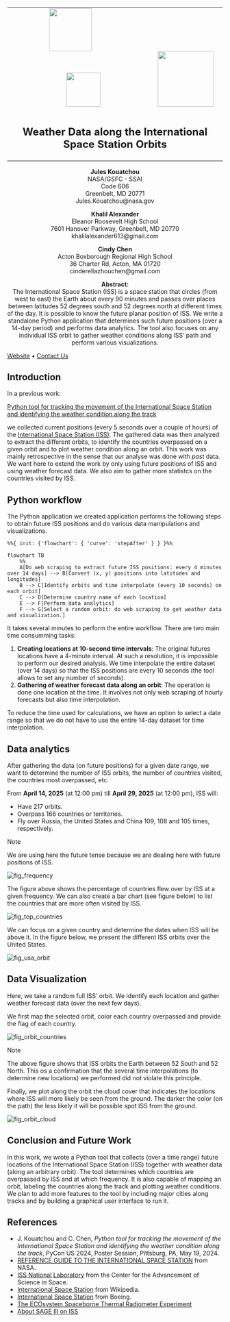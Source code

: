 
<div align="center">
<table>
<tbody>
 <tr>
    <td>
       <img src="https://portal.nccs.nasa.gov/datashare/astg/training/python/logos/nasa-logo.svg" width="100" hspace="90"> 
       <img src="https://portal.nccs.nasa.gov/datashare/astg/training/python/logos/ASTG_logo.png?raw=true" width="80" hspace="130"> 
        <img src="https://www.nccs.nasa.gov/sites/default/files/NCCS_Logo_0.png" width="130"> 
    </td>
 </tr>
 <tr>
<td align="center">
<img width="2000" height="0"><br>
<h2>Weather Data along the International Space Station Orbits </h2>
<img width="2000" height="0">
</td>
 </tr>
</tbody>
</table>
</div>

<p align="center">
<b>Jules Kouatchou</b> <br />
NASA/GSFC - SSAI <br />
Code 606 <br />
Greenbelt, MD 20771 <br />
Jules.Kouatchou@nasa.gov
</p>


<p align="center">
<b>Khalil Alexander</b> <br \>
Eleanor Roosevelt High School <br \>
7601 Hanover Parkway, Greenbelt, MD 20770 <br />
khalilalexander613@gmail.com
</p>

<p align="center">
<b>Cindy Chen</b> <br \>
Acton Boxborough Regional High School <br \>
36 Charter Rd, Acton, MA 01720 <br />
cinderellazhouchen@gmail.com 
</p>

<p align="center">
<b>Abstract:</b> <br />
The International Space Station (ISS) is a space station that 
circles (from west to east) the Earth about every 90 minutes and 
passes over places between latitudes 52 degrees south and 
52 degrees north at different times of the day. 
It is possible to know the future planar position of ISS. 
We write a standalone Python application that determines such 
future positions (over a 14-day period) and performs data analytics. 
The tool also focuses on any individual ISS orbit to gather weather 
conditions along ISS’ path and perform various visualizations.

</p>

[Website](https://github.com/astg606/pycon/tree/main/year2025/poster) •  [Contact Us](mailto:Jules.Kouatchou@nasa.gov)


## Introduction
In a previous work:

[Python tool for tracking the movement of the International Space Station and identifying the weather condition along the track](https://github.com/astg606/pycon/tree/main/year2024/poster)

we collected current positions (every 5 seconds over a couple of hours) of the
[International Space Station (ISS)](https://www.nasa.gov/international-space-station/).
The gathered data was then analyzed to extract the different orbits, to identify
the countries overpassed on a given orbit and to plot weather condition along an orbit.
This work was mainly retrospective in the sense that our analyse was done with
_past_ data.
We want here to extend the work by only using future positions of ISS and using
weather forecast data.
We also aim to gather more statistcs on the countries visited by ISS.

## Python workflow
The Python application we created application performs the following steps 
to obtain future ISS positions and do various data manipulations and visualizations.

```mermaid
%%{ init: {'flowchart': { 'curve': 'stepAfter' } } }%%

flowchart TB
    %%
    A[Do web scraping to extract future ISS positions: every 4 minutes over 14 days] --> B[Convert (x, y) positions into latitudes and longitudes]
    B --> C[Identify orbits and time interpolate (every 10 seconds) on each orbit]
    C --> D[Determine country name of each location]
    E --> F[Perform data analytics]
    F --> G[Select a random orbit: do web scraping to get weather data and visualization.]
```

It takes several minutes to perform the entire workflow.
There are two main time consumming tasks:
1. __Creating locations at 10-second time intervals__:
   The original futures locations have a 4-minute interval. 
   At such a resolution, it is impossible to perform our desired analysis.
   We time interpolate the entire dataset (over 14 days) so that the ISS
   positions are every 10 seconds (the tool allows to set any number of seconds).
2. __Gathering of weather forecast data along an orbit__:
   The operation is done one location at the time. 
   It involves not only web scraping of hourly forecasts but also time interpolation.

To reduce the time used for calculations, we have an option to select
a date range so that we do not have to use the entire 14-day dataset
for time interpolation.


## Data analytics

After gathering the data (on future positions) for a given date range, 
we want to determine the number of ISS orbits, 
the number of countries visited, the countries most overpassed, etc.

From __April 14, 2025__ (at 12:00 pm) till __April 29, 2025__ (at 12:00 pm), ISS will:
- Have 217 orbits.
- Overpass 166 countries or territories.
- Fly over Russia, the United States and China 109, 108 and 105 times, respectively.

> [!NOTE]  
> We are using here the future tense because we are dealing here with future positions of ISS.


![fig_frequency](images/fig_scatterplot_frequency.png "Percentage of countries overpassed by ISS at a given frequency.")

The figure above shows the percentage of countries flew over by ISS at a given frequency.
We can also create a bar chart (see figure below) to list the countries that are more often visited by ISS.


![fig_top_countries](images/fig_barplot_top_countries.png "Bar chart of top countries overpassed by ISS.")

We can focus on a given country and determine the dates when ISS will be above it. 
In the figure below, we present the different ISS orbits over the United States.

![fig_usa_orbit](images/fig_country_orbits.png "Orbits over the United States.")


## Data Visualization

Here,  we take a random full ISS’ orbit. 
We identify each location and gather weather forecast data (over the next few days).

We first map the selected orbit, color each country overpassed and provide the flag of each country.



![fig_orbit_countries](images/fig_single_orbit_with_flags.png "Single ISS' orbit: countries overpassed are highlighted and their flags are shown.")

> [!NOTE]  
> The above figure shows that ISS orbits the Earth between 52 South and 52 North. This os a confirmation that the several time interpolations (to determine new locations) we performed did not violate this principle.

Finally, we plot along the orbit the cloud cover that indicates the locations where ISS will more likely be seen from the ground.
The darker the color (on the path) the less likely it will be possible spot ISS from the ground.


![fig_orbit_cloud](images/fig_iss_orbit_weather_data.png "Cloud cover values along an orbit.")


## Conclusion and Future Work

In this work, we wrote a Python tool that collects (over a time range) future locations of the International Space Station (ISS) together with weather data (along an arbitrary orbit). The tool determines which countries are overpassed by ISS and at which frequency. It is also capable of mapping an orbit, labeling the countries along the track and plotting weather conditions. We plan to add more features to the tool by including major cities along tracks and by building a graphical user interface to run it.



## References
- J. Kouatchou and C. Chen, _Python tool for tracking the movement of the International Space Station and identifying the weather condition along the track_, PyCon US 2024, Poster Session, Pittsburg, PA, May 19, 2024.
- [REFERENCE GUIDE TO THE INTERNATIONAL SPACE STATION](https://www.nasa.gov/wp-content/uploads/2017/09/np-2015-05-022-jsc-iss-guide-2015-update-111015-508c.pdf?emrc=59b06a) from NASA.
- [ISS National Laboratory](https://www.issnationallab.org/) from the Center for the Advancement of Science in Space.
- [International Space Station](https://en.wikipedia.org/wiki/International_Space_Station) from Wikipedia.
- [International Space Station](https://www.boeing.com/space/international-space-station) from Boeing.
- [The ECOsystem Spaceborne Thermal Radiometer Experiment](https://www.jpl.nasa.gov/missions/ecosystem-spaceborne-thermal-radiometer-experiment-on-space-station-ecostress)
- [About SAGE III on ISS](https://sage.nasa.gov/missions/about-sage-iii-on-iss/)

